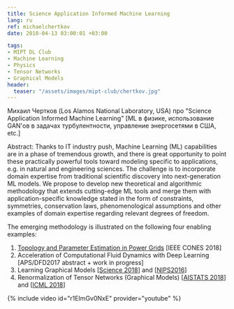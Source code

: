 ```yaml
---
title: Science Application Informed Machine Learning
lang: ru
ref: michaelchertkov
date: 2018-04-13 03:00:01 +03:00

tags:
- MIPT DL Club
- Machine Learning
- Physics
- Tensor Networks
- Graphical Models
header:
  teaser: "/assets/images/mipt-club/chertkov.jpg"
---
```


Михаил Чертков (Los Alamos National Laboratory, USA) про "Science Application Informed Machine Learning" [ML в физике, использование GAN'ов в задачах турбулентности, управление энергосетями в США, etc.]

Abstract: Thanks to IT industry push, Machine Learning (ML) capabilities are in a phase of tremendous growth, and there is great opportunity to point these practically powerful tools toward modeling specific to applications, e.g. in natural and engineering sciences. The challenge is to incorporate domain expertise from traditional scientific discovery into next-generation ML models. We propose to develop new theoretical and algorithmic methodology that extends cutting-edge ML tools and merge them with application-specific knowledge stated in the form of constraints, symmetries, conservation laws, phenomenological assumptions and other examples of domain expertise regarding relevant degrees of freedom.

The emerging methodology is illustrated on the following four enabling examples:

1. [Topology and Parameter Estimation in Power Grids](https://arxiv.org/abs/1710.10727) [IEEE CONES 2018]
2. Acceleration of Computational Fluid Dynamics with Deep Learning [APS/DFD2017 abstract + work in progress]
3. Learning Graphical Models [[Science 2018](https://arxiv.org/abs/1612.05024)] and [[NIPS2016](https://arxiv.org/abs/1605.07252)]
4. Renormalization of Tensor Networks (Graphical Models) [[AISTATS 2018](https://arxiv.org/abs/1801.01649)] and [[ICML 2018](https://arxiv.org/abs/1803.05104)]

{% include video id="r1EImGv0NxE" provider="youtube" %}
